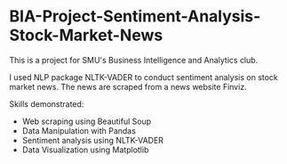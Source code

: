 # BIA-Project-Sentiment-Analysis-Stock-Market-News
This is a project for SMU's Business Intelligence and Analytics club. 
 
I used NLP package NLTK-VADER to conduct sentiment analysis on stock market news. The news are scraped from a news website Finviz.

Skills demonstrated:
- Web scraping using Beautiful Soup
- Data Manipulation with Pandas
- Sentiment analysis using NLTK-VADER
- Data Visualization using Matplotlib

